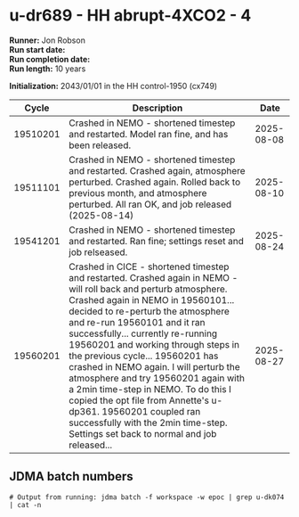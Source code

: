 # u-dr689 - HH abrupt-4XCO2 - 4

**Runner:** Jon Robson  
**Run start date:**  
**Run completion date:**   
**Run length:** 10 years  

**Initialization:** 2043/01/01 in the HH control-1950 (cx749)

| Cycle | Description | Date |
| --- | --- | --- |
| 19510201 | Crashed in NEMO - shortened timestep and restarted. Model ran fine, and has been released. | 2025-08-08 |
| 19511101 | Crashed in NEMO - shortened timestep and restarted. Crashed again, atmosphere perturbed. Crashed again. Rolled back to previous month, and atmosphere perturbed. All ran OK, and job released (2025-08-14) | 2025-08-10 |
| 19541201 | Crashed in NEMO - shortened timestep and restarted.  Ran fine; settings reset and job relseased. | 2025-08-24 |
| 19560201 | Crashed in CICE - shortened timestep and restarted. Crashed again in NEMO - will roll back and perturb atmosphere. Crashed again in NEMO in 19560101... decided to re-perturb the atmosphere and re-run 19560101 and it ran successfully... currently re-running 19560201 and working through steps in the previous cycle... 19560201 has crashed in NEMO again. I will perturb the atmosphere and try 19560201 again with a 2min time-step in NEMO. To do this I copied the opt file from Annette's u-dp361. 19560201 coupled ran successfully with the 2min time-step. Settings set back to normal and job released...  | 2025-08-27 |




## JDMA batch numbers
```
# Output from running: jdma batch -f workspace -w epoc | grep u-dk074 | cat -n


```
